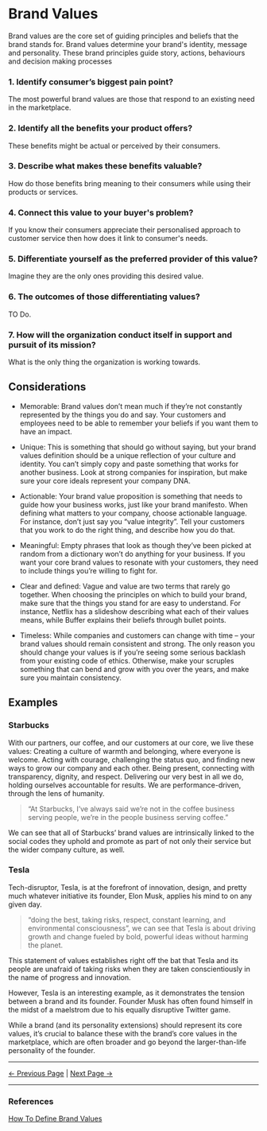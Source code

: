 ﻿# Brand Values

Brand values are the core set of guiding principles and beliefs that the brand stands for. Brand values determine your brand's identity, message and personality. These brand principles guide story, actions, behaviours and decision making processes

### 1. Identify consumer’s biggest pain point?

The most powerful brand values are those that respond to an existing need in the marketplace.

### 2. Identify all the benefits your product offers?

These benefits might be actual or perceived by their consumers.

### 3. Describe what makes these benefits valuable?

How do those benefits bring meaning to their consumers while using their products or services.

### 4. Connect this value to your buyer's problem?

If you know their consumers appreciate their personalised approach to customer service then how does it link to consumer's needs.

### 5. Differentiate yourself as the preferred provider of this value?

Imagine they are the only ones providing this desired value.

### 6. The outcomes of those differentiating values?

TO Do.

### 7. How will the organization conduct itself in support and pursuit of its mission?

What is the only thing the organization is working towards.

## Considerations

- Memorable: Brand values don’t mean much if they’re not constantly represented by the things you do and say. Your customers and employees need to be able to remember your beliefs if you want them to have an impact.

- Unique: This is something that should go without saying, but your brand values definition should be a unique reflection of your culture and identity. You can’t simply copy and paste something that works for another business. Look at strong companies for inspiration, but make sure your core ideals represent your company DNA.

- Actionable: Your brand value proposition is something that needs to guide how your business works, just like your brand manifesto. When defining what matters to your company, choose actionable language. For instance, don’t just say you “value integrity”. Tell your customers that you work to do the right thing, and describe how you do that.

- Meaningful: Empty phrases that look as though they’ve been picked at random from a dictionary won’t do anything for your business. If you want your core brand values to resonate with your customers, they need to include things you’re willing to fight for.
- Clear and defined: Vague and value are two terms that rarely go together. When choosing the principles on which to build your brand, make sure that the things you stand for are easy to understand. For instance, Netflix has a slideshow describing what each of their values means, while Buffer explains their beliefs through bullet points.
- Timeless: While companies and customers can change with time – your brand values should remain consistent and strong. The only reason you should change your values is if you’re seeing some serious backlash from your existing code of ethics. Otherwise, make your scruples something that can bend and grow with you over the years, and make sure you maintain consistency.

## Examples

### Starbucks

With our partners, our coffee, and our customers at our core, we live these values:
Creating a culture of warmth and belonging, where everyone is welcome.
Acting with courage, challenging the status quo, and finding new ways to grow our company and each other.
Being present, connecting with transparency, dignity, and respect.
Delivering our very best in all we do, holding ourselves accountable for results.
We are performance-driven, through the lens of humanity.

> “At Starbucks, I’ve always said we’re not in the coffee business serving people, we’re in the people business serving coffee.”

We can see that all of Starbucks’ brand values are intrinsically linked to the social codes they uphold and promote as part of not only their service but the wider company culture, as well.

### Tesla

Tech-disruptor, Tesla, is at the forefront of innovation, design, and pretty much whatever initiative its founder, Elon Musk, applies his mind to on any given day.

> “doing the best, taking risks, respect, constant learning, and environmental consciousness”, we can see that Tesla is about driving growth and change fueled by bold, powerful ideas without harming the planet.

This statement of values establishes right off the bat that Tesla and its people are unafraid of taking risks when they are taken conscientiously in the name of progress and innovation.

However, Tesla is an interesting example, as it demonstrates the tension between a brand and its founder. Founder Musk has often found himself in the midst of a maelstrom due to his equally disruptive Twitter game.

While a brand (and its personality extensions) should represent its core values, it’s crucial to balance these with the brand’s core values in the marketplace, which are often broader and go beyond the larger-than-life personality of the founder.

<hr/>

[<- Previous Page](./mission.md)
|
[Next Page ->](./personality.md)

<hr/>

### References

[How To Define Brand Values](https://fabrikbrands.com/how-to-define-brand-values/https://fabrikbrands.com/how-to-define-brand-values/)

